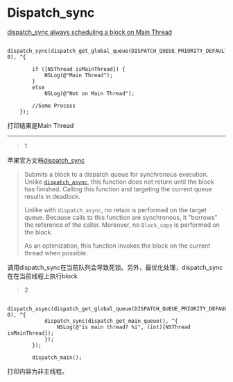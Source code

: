 # Dispatch_sync
[dispatch_sync always scheduling a block on Main Thread](https://stackoverflow.com/questions/13972048/dispatch-sync-always-scheduling-a-block-on-main-thread)

```
  dispatch_sync(dispatch_get_global_queue(DISPATCH_QUEUE_PRIORITY_DEFAULT, 0), ^{

        if ([NSThread isMainThread]) {
            NSLog(@"Main Thread");
        }
        else
            NSLog(@"Not on Main Thread");

        //Some Process
    });
```

打印结果是Main Thread

___



> 1

苹果官方文档[dispatch_sync](https://developer.apple.com/documentation/dispatch/1452870-dispatch_sync?language=objc)

> Submits a block to a dispatch queue for synchronous execution. Unlike [`dispatch_async`](https://developer.apple.com/documentation/dispatch/1453057-dispatch_async?language=objc), this function does not return until the block has finished. Calling this function and targeting the current queue results in deadlock.
>
> Unlike with `dispatch_async`, no retain is performed on the target queue. Because calls to this function are synchronous, it "borrows" the reference of the caller. Moreover, no `Block_copy` is performed on the block.
>
> As an optimization, this function invokes the block on the current thread when possible.

调用dispatch_sync在当前队列会导致死锁。另外，最优化处理，dispatch_sync在在当前线程上执行block

> 2

```objc
        dispatch_async(dispatch_get_global_queue(DISPATCH_QUEUE_PRIORITY_DEFAULT, 0), ^{
            dispatch_sync(dispatch_get_main_queue(), ^{
                NSLog(@"is main thread? %i", (int)[NSThread isMainThread]);
            });
        });
        
        dispatch_main();
```

打印内容为非主线程。